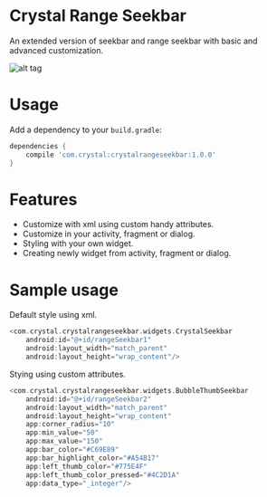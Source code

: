 # Crystal Range Seekbar

An extended version of seekbar and range seekbar with basic and advanced customization.

![alt tag](https://drive.google.com/uc?export=view&id=0B9bDENyIABT6cnh3MXY3TWstQWM)

# Usage
Add a dependency to your `build.gradle`:
```groovy
dependencies {
    compile 'com.crystal:crystalrangeseekbar:1.0.0'
}
```

# Features
- Customize with xml using custom handy attributes.
- Customize in your activity, fragment or dialog.
- Styling with your own widget.
- Creating newly widget from activity, fragment or dialog.

# Sample usage
Default style using xml.
```groovy
<com.crystal.crystalrangeseekbar.widgets.CrystalSeekbar
    android:id="@+id/rangeSeekbar1"
    android:layout_width="match_parent"
    android:layout_height="wrap_content"/>

```

Stying using custom attributes.
```groovy
<com.crystal.crystalrangeseekbar.widgets.BubbleThumbSeekbar
    android:id="@+id/rangeSeekbar2"
    android:layout_width="match_parent"
    android:layout_height="wrap_content"
    app:corner_radius="10"
    app:min_value="50"
    app:max_value="150"
    app:bar_color="#C69E89"
    app:bar_highlight_color="#A54B17"
    app:left_thumb_color="#775E4F"
    app:left_thumb_color_pressed="#4C2D1A"
    app:data_type="_integer"/>
```

